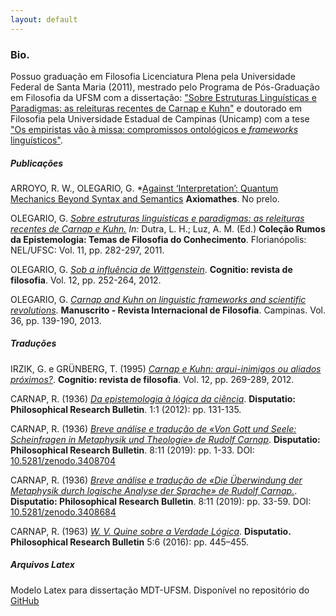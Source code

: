 ```yaml
---
layout: default
---
```



### Bio.

Possuo graduação em Filosofia Licenciatura Plena pela Universidade
Federal de Santa Maria (2011), mestrado pelo Programa de Pós-Graduação
em Filosofia da UFSM com a dissertação: ["Sobre Estruturas Linguísticas
e Paradigmas: as releituras recentes de Carnap e
Kuhn"](http://w3.ufsm.br/ppgf/wp-content/uploads/2011/10/dissertacao.pdf) e doutorado em Filosofia pela Universidade Estadual de Campinas (Unicamp) com a tese ["Os empiristas vão à missa: compromissos ontológicos e *frameworks* linguísticos"](http://repositorio.unicamp.br/bitstream/REPOSIP/342469/1/Silva_GilsonOlegarioDa_D.pdf).

##### Publicações


ARROYO, R. W.,  OLEGARIO, G. *[Against ‘Interpretation’: Quantum Mechanics Beyond Syntax and Semantics](https://raw.githubusercontent.com/gilsonolegario/gilsonolegario.github.io/master/against_interpretation_aam_axiomathes.pdf) **Axiomathes**. No prelo.


OLEGARIO, G. *[Sobre estruturas linguísticas e paradigmas: as releituras
recentes de Carnap e
Kuhn.](https://github.com/gilsonolegario/gilsonolegario.github.io/blob/master/artigoprincipia.pdf)
In:* Dutra, L. H.; Luz, A. M. (Ed.) **Coleção Rumos da Epistemologia:
Temas de Filosofia do Conhecimento**. Florianópolis: NEL/UFSC: Vol. 11,
pp. 282-297, 2011.

OLEGARIO, G. *[Sob a influência de
Wittgenstein](http://revistas.pucsp.br/index.php/cognitio/article/view/9366)*.
**Cognitio: revista de filosofia**. Vol. 12, pp. 252-264, 2012.

OLEGARIO, G. *[Carnap and Kuhn on linguistic frameworks and scientific
revolutions](http://www.scielo.br/scielo.php?script=sci_arttext&pid=S0100-60452013000100005&lng=pt&nrm=iso&tlng=en)*.
**Manuscrito - Revista Internacional de Filosofia**. Campinas. Vol. 36,
pp. 139-190, 2013.

##### Traduções

IRZIK, G. e GRÜNBERG, T. (1995) *[Carnap e Kuhn: arqui-inimigos ou
aliados
próximos?](http://revistas.pucsp.br/index.php/cognitio/article/view/10865)*.
**Cognitio: revista de filosofia**. Vol. 12, pp. 269-289, 2012.

CARNAP, R. (1936) *[Da epistemologia à lógica da
ciência](http://gredos.usal.es/jspui/bitstream/10366/123999/1/7.-_Olegario_da_Silva-Carnap.pdf)*.
**Disputatio: Philosophical Research Bulletin**. 1:1 (2012): pp.
131-135.

CARNAP, R. (1936) *[Breve análise e tradução de «Von Gott und Seele: Scheinfragen in Metaphysik und Theologie» de Rudolf Carnap](https://zenodo.org/record/3633699/files/2019daSilvaGonzales.pdf)*.
**Disputatio: Philosophical Research Bulletin**. 8:11 (2019): pp. 1-33. DOI: [10.5281/zenodo.3408704](10.5281/zenodo.3408704)

CARNAP, R. (1936) *[Breve análise e tradução de «Die Überwindung der Metaphysik durch logische Analyse der Sprache» de Rudolf Carnap.](https://zenodo.org/record/3633698/files/2019daSilva.pdf)*.
**Disputatio: Philosophical Research Bulletin**. 8:11 (2019): pp. 33-59. DOI: [10.5281/zenodo.3408684](10.5281/zenodo.3408684)

CARNAP, R. (1963) *[W. V. Quine sobre a Verdade Lógica](http://gredos.usal.es/jspui/bitstream/10366/132034/1/2016%20Carnap%20Quine.pdf)*. **Disputatio. Philosophical Research Bulletin** 5:6 (2016): pp. 445–455.



##### Arquivos Latex

Modelo Latex para dissertação MDT-UFSM. Disponível no repositório do
[GitHub](https://github.com/issoeocio/Nova-Classe-e-Modelo-Latex-MDT-UFSM)


